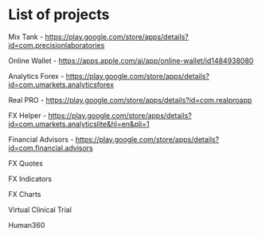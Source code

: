 # List of projects

Mix Tank - https://play.google.com/store/apps/details?id=com.precisionlaboratories

Online Wallet - https://apps.apple.com/ai/app/online-wallet/id1484938080

Analytics Forex - https://play.google.com/store/apps/details?id=com.umarkets.analyticsforex

Real PRO   - https://play.google.com/store/apps/details?id=com.realproapp

FX Helper - https://play.google.com/store/apps/details?id=com.umarkets.analyticslite&hl=en&pli=1

Financial Advisors - https://play.google.com/store/apps/details?id=com.financial.advisors

FX Quotes

FX Indicators

FX Charts

Virtual Clinical Trial

Human360


